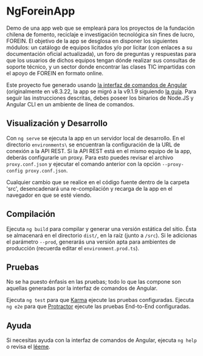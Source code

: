 # NgForeinApp
Demo de una app web que se empleará para los proyectos de la fundación chilena de fomento, reciclaje e investigación tecnológica sin fines de lucro, FOREIN.
El objetivo de la app se desglosa en disponer los siguientes módulos: un catálogo de equipos licitados y/o por licitar (con enlaces a su documentación oficial actualizada),  un foro de preguntas y respuestas para que los usuarios de dichos equipos tengan dónde realizar sus consultas de soporte técnico, y un sector donde encontrar las clases TIC impartidas con el apoyo de FOREIN en formato online.

Este proyecto fue generado usando [la interfaz de comandos de Angular](https://github.com/angular/angular-cli) (originalmente en v8.3.22, la app se migró a la v9.1.9 siguiendo [la guía](https://update.angular.io/).
Para seguir las instrucciones descritas, debes poseer los binarios de Node.JS y Angular CLI en un ambiente de línea de comandos.


## Visualización y Desarrollo
Con `ng serve` se ejecuta la app en un servidor local de desarrollo. En el directorio `environments\` se encuentran la configuración de la URL de conexión a la API REST.
Si la API REST está en el mismo equipo de la app, deberás configurarle un proxy. Para esto puedes revisar el archivo `proxy.conf.json` y ejecutar el comando anterior con la opción `--proxy-config proxy.conf.json`.

Cualquier cambio que se realice en el código fuente dentro de la carpeta 'src', desencadenará una re-compilación y recarga de la app en el navegador en que se esté viendo.

## Compilación
Ejecuta `ng build` para compilar y generar una versión estática del sitio. 
Ésta se almacenará en el directorio `dist/`, en la raíz (junto a `/src`). 
Si le adicionas el parámetro `--prod`, generarás una versión apta para ambientes de producción (recuerda editar el `environment.prod.ts`).

## Pruebas
No se ha puesto énfasis en las pruebas; todo lo que las compone son aquellas generadas por la interfaz de comandos de Angular.

Ejecuta `ng test` para que [Karma](https://karma-runner.github.io) ejecute las pruebas configuradas.
Ejecuta `ng e2e` para que [Protractor](http://www.protractortest.org/) ejecute las pruebas End-to-End configuradas.

## Ayuda
Si necesitas ayuda con la interfaz de comandos de Angular, ejecuta `ng help` o revisa el [léeme](https://github.com/angular/angular-cli/blob/master/README.md).
